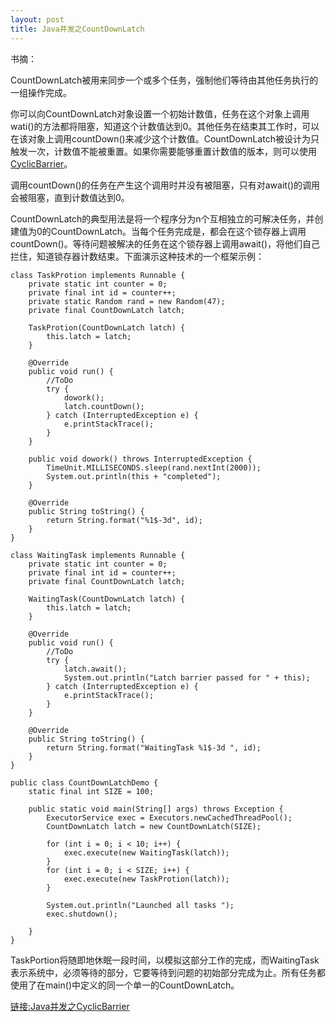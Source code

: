 ```yaml
---
layout: post
title: Java并发之CountDownLatch
---
```

书摘：

CountDownLatch被用来同步一个或多个任务，强制他们等待由其他任务执行的一组操作完成。

你可以向CountDownLatch对象设置一个初始计数值，任务在这个对象上调用wati()的方法都将阻塞，知道这个计数值达到0。其他任务在结束其工作时，可以在该对象上调用countDown()来减少这个计数值。CountDownLatch被设计为只触发一次，计数值不能被重置。如果你需要能够重置计数值的版本，则可以使用[CyclicBarrier](http://linkyan.com/4000/2013/05/cyclicbarrier/)。

调用countDown()的任务在产生这个调用时并没有被阻塞，只有对await()的调用会被阻塞，直到计数值达到0。

CountDownLatch的典型用法是将一个程序分为n个互相独立的可解决任务，并创建值为0的CountDownLatch。当每个任务完成是，都会在这个锁存器上调用countDown()。等待问题被解决的任务在这个锁存器上调用await()，将他们自己拦住，知道锁存器计数结束。下面演示这种技术的一个框架示例：


```
class TaskProtion implements Runnable {
    private static int counter = 0;
    private final int id = counter++;
    private static Random rand = new Random(47);
    private final CountDownLatch latch;

    TaskProtion(CountDownLatch latch) {
        this.latch = latch;
    }

    @Override
    public void run() {
        //ToDo
        try {
            dowork();
            latch.countDown();
        } catch (InterruptedException e) {
            e.printStackTrace(); 
        }
    }

    public void dowork() throws InterruptedException {
        TimeUnit.MILLISECONDS.sleep(rand.nextInt(2000));
        System.out.println(this + "completed");
    }

    @Override
    public String toString() {
        return String.format("%1$-3d", id);
    }
}

class WaitingTask implements Runnable {
    private static int counter = 0;
    private final int id = counter++;
    private final CountDownLatch latch;

    WaitingTask(CountDownLatch latch) {
        this.latch = latch;
    }

    @Override
    public void run() {
        //ToDo
        try {
            latch.await();
            System.out.println("Latch barrier passed for " + this);
        } catch (InterruptedException e) {
            e.printStackTrace(); 
        }
    }

    @Override
    public String toString() {
        return String.format("WaitingTask %1$-3d ", id);
    }
}

public class CountDownLatchDemo {
    static final int SIZE = 100;

    public static void main(String[] args) throws Exception {
        ExecutorService exec = Executors.newCachedThreadPool();
        CountDownLatch latch = new CountDownLatch(SIZE);

        for (int i = 0; i < 10; i++) {
            exec.execute(new WaitingTask(latch));
        }
        for (int i = 0; i < SIZE; i++) {
            exec.execute(new TaskProtion(latch));
        }

        System.out.println("Launched all tasks ");
        exec.shutdown();

    }
}
```

TaskPortion将随即地休眠一段时间，以模拟这部分工作的完成，而WaitingTask表示系统中，必须等待的部分，它要等待到问题的初始部分完成为止。所有任务都使用了在main()中定义的同一个单一的CountDownLatch。

[链接:Java并发之CyclicBarrier](http://linkyan.com/2013/05/cyclicbarrier/)



